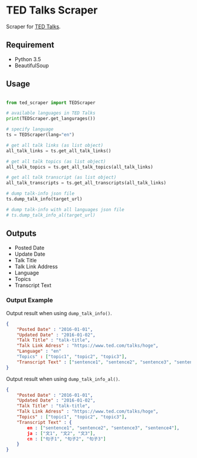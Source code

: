 # TED Talks Scraper

Scraper for [TED Talks](https://www.ted.com/talks).

## Requirement
	
* Python 3.5
* BeautifulSoup

## Usage

``` python

from ted_scraper import TEDScraper

# available languages in TED Talks
print(TEDScraper.get_langurages())

# specify language
ts = TEDScraper(lang="en")

# get all talk links (as list object)
all_talk_links = ts.get_all_talk_links()

# get all talk topics (as list object)
all_talk_topics = ts.get_all_talk_topics(all_talk_links)

# get all talk transcript (as list object)
all_talk_transcripts = ts.get_all_transcripts(all_talk_links)

# dump talk-info json file
ts.dump_talk_info(target_url)

# dump talk-info with all languages json file
# ts.dump_talk_info_al(target_url)
```

## Outputs

* Posted Date
* Update Date
* Talk Title
* Talk Link Address
* Language
* Topics
* Transcript Text

### Output Example

Output result when using `dump_talk_info()`.

``` json
{
	"Posted Date" : "2016-01-01",
	"Updated Date" : "2016-01-02",
	"Talk Title" : "talk-title",
	"Talk Link Adress" : "https://www.ted.com/talks/hoge",
	"Language" : "en"
	"Topics" : ["topic1", "topic2", "topic3"],
	"Transcript Text" : ["sentence1", "sentence2", "sentence3", "sentence4"]
}
```


Output result when using `dump_talk_info_al()`.

``` json
{
	"Posted Date" : "2016-01-01",
	"Updated Date" : "2016-01-02",
	"Talk Title" : "talk-title",
	"Talk Link Adress" : "https://www.ted.com/talks/hoge",
	"Topics" : ["topic1", "topic2", "topic3"],
	"Transcript Text" : {
		en : ["sentence1", "sentence2", "sentence3", "sentence4"],
		ja : ["文1", "文2", "文3"],
		cn : ["句子1", "句子2", "句子3"]
	}
}
```
